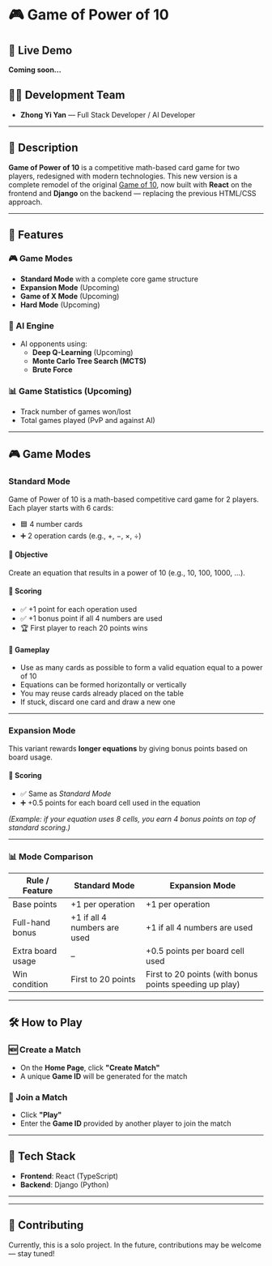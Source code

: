 # 🎮 Game of Power of 10

## 🔗 Live Demo  
**Coming soon...**  

## 👨‍💻 Development Team
- **Zhong Yi Yan** — Full Stack Developer / AI Developer

---

## 📝 Description
**Game of Power of 10** is a competitive math-based card game for two players, redesigned with modern technologies. This new version is a complete remodel of the original [Game of 10](https://github.com/LucaYan0506/Game-of-10), now built with **React** on the frontend and **Django** on the backend — replacing the previous HTML/CSS approach.

---

## 🚀 Features

### 🎮 Game Modes
- **Standard Mode** with a complete core game structure
- **Expansion Mode** (Upcoming)
- **Game of X Mode** (Upcoming)
- **Hard Mode** (Upcoming) 

### 🤖 AI Engine
- AI opponents using:
  - **Deep Q-Learning** (Upcoming)
  - **Monte Carlo Tree Search (MCTS)**
  - **Brute Force**

### 📊 Game Statistics (Upcoming)
- Track number of games won/lost
- Total games played (PvP and against AI)
---

## 🎮 Game Modes

### Standard Mode

Game of Power of 10 is a math-based competitive card game for 2 players.
Each player starts with 6 cards:

* 🟦 4 number cards
* ➕ 2 operation cards (e.g., +, −, ×, ÷)

#### 🎯 Objective

Create an equation that results in a power of 10 (e.g., 10, 100, 1000, …).

#### 🧮 Scoring

* ✅ +1 point for each operation used
* ✅ +1 bonus point if all 4 numbers are used
* 🏆 First player to reach 20 points wins

#### 🔁 Gameplay

* Use as many cards as possible to form a valid equation equal to a power of 10
* Equations can be formed horizontally or vertically
* You may reuse cards already placed on the table
* If stuck, discard one card and draw a new one

---

### Expansion Mode

This variant rewards **longer equations** by giving bonus points based on board usage.

#### 🧮 Scoring

* ✅ Same as *Standard Mode*
* ➕ +0.5 points for each board cell used in the equation

*(Example: if your equation uses 8 cells, you earn 4 bonus points on top of standard scoring.)*

---

### 📊 Mode Comparison

| Rule / Feature    | Standard Mode                | Expansion Mode                                          |
| ----------------- | ---------------------------- | ------------------------------------------------------- |
| Base points       | +1 per operation             | +1 per operation                                        |
| Full-hand bonus   | +1 if all 4 numbers are used | +1 if all 4 numbers are used                            |
| Extra board usage | –                            | +0.5 points per board cell used                         |
| Win condition     | First to 20 points           | First to 20 points (with bonus points speeding up play) |

---


## 🛠️ How to Play

### 🆕 Create a Match
- On the **Home Page**, click **"Create Match"**
- A unique **Game ID** will be generated for the match

### 👥 Join a Match
- Click **"Play"**
- Enter the **Game ID** provided by another player to join the match

---

## 🧪 Tech Stack
- **Frontend**: React (TypeScript)
- **Backend**: Django (Python)


---

<!-- ## 📷 Screenshots 
> _Coming soon..._  
Add gameplay screenshots or GIFs here when available -->

---

## 🤝 Contributing
Currently, this is a solo project. In the future, contributions may be welcome — stay tuned!


